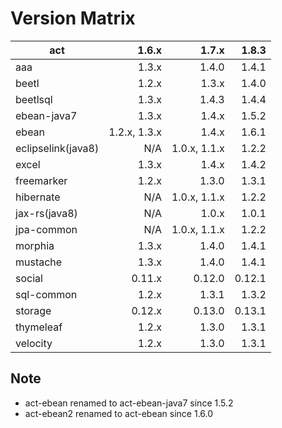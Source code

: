 # Version Matrix

| act                |        1.6.x |        1.7.x |        1.8.3 |
| ---                |        ----: |        ----: |        ----: |
| aaa                |        1.3.x |        1.4.0 |        1.4.1 |
| beetl              |        1.2.x |        1.3.x |        1.4.0 |
| beetlsql           |        1.3.x |        1.4.3 |        1.4.4 |
| ebean-java7        |        1.3.x |        1.4.x |        1.5.2 |
| ebean              | 1.2.x, 1.3.x |        1.4.x |        1.6.1 |
| eclipselink(java8) |          N/A | 1.0.x, 1.1.x |        1.2.2 |
| excel              |        1.3.x |        1.4.x |        1.4.2 |
| freemarker         |        1.2.x |        1.3.0 |        1.3.1 |
| hibernate          |          N/A | 1.0.x, 1.1.x |        1.2.2 |
| jax-rs(java8)      |          N/A |        1.0.x |        1.0.1 |
| jpa-common         |          N/A | 1.0.x, 1.1.x |        1.2.2 |
| morphia            |        1.3.x |        1.4.0 |        1.4.1 |
| mustache           |        1.3.x |        1.4.0 |        1.4.1 |
| social             |       0.11.x |       0.12.0 |       0.12.1 |
| sql-common         |        1.2.x |        1.3.1 |        1.3.2 |
| storage            |       0.12.x |       0.13.0 |       0.13.1 |
| thymeleaf          |        1.2.x |        1.3.0 |        1.3.1 |
| velocity           |        1.2.x |        1.3.0 |        1.3.1 |

## Note

* act-ebean renamed to act-ebean-java7 since 1.5.2
* act-ebean2 renamed to act-ebean since 1.6.0
